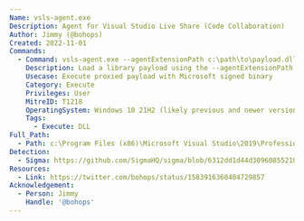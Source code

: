 ```yaml
---
Name: vsls-agent.exe
Description: Agent for Visual Studio Live Share (Code Collaboration)
Author: Jimmy (@bohops)
Created: 2022-11-01
Commands:
  - Command: vsls-agent.exe --agentExtensionPath c:\path\to\payload.dll
    Description: Load a library payload using the --agentExtensionPath parameter (32-bit)
    Usecase: Execute proxied payload with Microsoft signed binary
    Category: Execute
    Privileges: User
    MitreID: T1218
    OperatingSystem: Windows 10 21H2 (likely previous and newer versions with modern versions of Visual Studio installed)
    Tags:
      - Execute: DLL
Full_Path:
  - Path: c:\Program Files (x86)\Microsoft Visual Studio\2019\Professional\Common7\IDE\Extensions\Microsoft\LiveShare\Agent\vsls-agent.exe
Detection:
  - Sigma: https://github.com/SigmaHQ/sigma/blob/6312dd1d44d309608552105c334948f793e89f48/rules/windows/process_creation/proc_creation_win_vslsagent_agentextensionpath_load.yml
Resources:
  - Link: https://twitter.com/bohops/status/1583916360404729857
Acknowledgement:
  - Person: Jimmy
    Handle: '@bohops'
---
```

